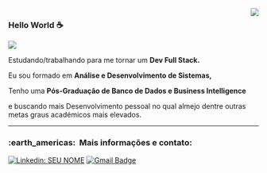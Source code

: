 <div>
  
<img align='right' src="https://github-readme-stats.vercel.app/api?username=Nosliejnav&show_icons=true&title_color=783c00&text_color=af552e&icon_color=783c00&bg_color=f8efd4&cache_seconds=2300">
</div>


<div>
  
### Hello World ☕

<img src="https://img.shields.io/static/v1?label=Overview&message=Vanjeilson&color=f8efd4&style=for-the-badge&logo=GitHub">
</div>

<p>

Estudando/trabalhando para me tornar um **Dev Full Stack.**<br/>
  
Eu sou formado em **Análise e Desenvolvimento de Sistemas,**

Tenho uma **Pós-Graduação de Banco de Dados e Business Intelligence**
  
e buscando mais Desenvolvimento pessoal no qual almejo dentre outras metas graus académicos mais elevados.

</p>
<hr>

<h3> :earth_americas: &nbsp;Mais informações e contato: </h3> 

[![Linkedin: SEU NOME](https://img.shields.io/badge/-LinkedIn-blue?style=flat-square&logo=Linkedin&logoColor=white&link=https://www.linkedin.com/in/vanjeilson)](https://www.linkedin.com/in/vanjeilson)
[![Gmail Badge](https://img.shields.io/badge/-Microsoft_Outlook-006bed?style=flat-square&logo=Gmail&logoColor=white&link=mailto:SEU-EMAIL)](mailto:vanjeilson@hotmail.com)
